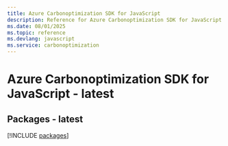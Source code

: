```yaml
---
title: Azure Carbonoptimization SDK for JavaScript
description: Reference for Azure Carbonoptimization SDK for JavaScript
ms.date: 08/01/2025
ms.topic: reference
ms.devlang: javascript
ms.service: carbonoptimization
---
```

# Azure Carbonoptimization SDK for JavaScript - latest
## Packages - latest
[!INCLUDE [packages](carbonoptimization-index.md)]
